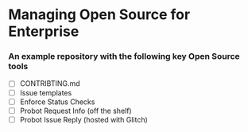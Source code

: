 # Managing Open Source for Enterprise


### An example repository with the following key Open Source tools

- [ ] CONTRIBTING.md
- [ ] Issue templates
- [ ] Enforce Status Checks
- [ ] Probot Request Info (off the shelf)
- [ ] Probot Issue Reply (hosted with Glitch)
